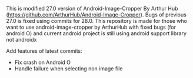 This is modified 27.0 version of Android-Image-Cropper By Arthur Hub (https://github.com/ArthurHub/Android-Image-Cropper). Bugs of previous 27.0 is fixed using commits for 28.0. This repository is made for those who want to use android-image-cropper by ArthurHub with fixed bugs (for android O) and current android project is still using android support library not androidx

Add features of latest commits:
- Fix crash on Android O 
- Handle failure when selecting non image file
